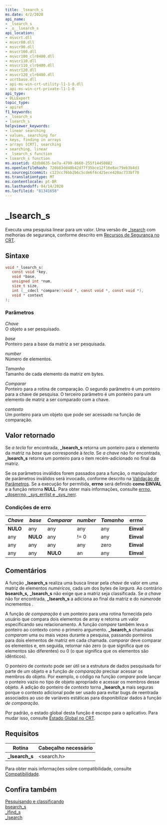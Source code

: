 ```yaml
---
title: _lsearch_s
ms.date: 4/2/2020
api_name:
- _lsearch_s
- _o__lsearch_s
api_location:
- msvcrt.dll
- msvcr80.dll
- msvcr90.dll
- msvcr100.dll
- msvcr100_clr0400.dll
- msvcr110.dll
- msvcr110_clr0400.dll
- msvcr120.dll
- msvcr120_clr0400.dll
- ucrtbase.dll
- api-ms-win-crt-utility-l1-1-0.dll
- api-ms-win-crt-private-l1-1-0
api_type:
- DLLExport
topic_type:
- apiref
f1_keywords:
- _lsearch_s
- lsearch_s
helpviewer_keywords:
- linear searching
- values, searching for
- keys, finding in arrays
- arrays [CRT], searching
- searching, linear
- _lsearch_s function
- lsearch_s function
ms.assetid: d2db0635-be7a-4799-8660-255f14450882
ms.openlocfilehash: 720b83dd48b42d77f35bce12f16e8ac79eb3b4d3
ms.sourcegitcommit: c123cc76bb2b6c5cde6f4c425ece420ac733bf70
ms.translationtype: MT
ms.contentlocale: pt-BR
ms.lasthandoff: 04/14/2020
ms.locfileid: "81341658"
---
```

# <a name="_lsearch_s"></a>_lsearch_s

Executa uma pesquisa linear para um valor. Uma versão de [_lsearch](lsearch.md) com melhorias de segurança, conforme descrito em [Recursos de Segurança no CRT](../../c-runtime-library/security-features-in-the-crt.md).

## <a name="syntax"></a>Sintaxe

```C
void *_lsearch_s(
   const void *key,
   void *base,
   unsigned int *num,
   size_t size,
   int (__cdecl *compare)(void *, const void *, const void *),
   void * context
);
```

### <a name="parameters"></a>Parâmetros

*Chave*<br/>
O objeto a ser pesquisado.

*base*<br/>
Ponteiro para a base da matriz a ser pesquisada.

*number*<br/>
Número de elementos.

*Tamanho*<br/>
Tamanho de cada elemento da matriz em bytes.

*Comparar*<br/>
Ponteiro para a rotina de comparação. O segundo parâmetro é um ponteiro para a chave de pesquisa. O terceiro parâmetro é um ponteiro para um elemento de matriz a ser comparado com a chave.

*contexto*<br/>
Um ponteiro para um objeto que pode ser acessado na função de comparação.

## <a name="return-value"></a>Valor retornado

Se *a tecla* for encontrada, **_lsearch_s** retorna um ponteiro para o elemento da matriz na *base* que corresponde à *tecla*. Se *a chave* não for encontrada, **_lsearch_s** retorna um ponteiro para o item recém-adicionado no final da matriz.

Se os parâmetros inválidos forem passados para a função, o manipulador de parâmetros inválidos será invocado, conforme descrito na [Validação de Parâmetros](../../c-runtime-library/parameter-validation.md). Se a execução for permitida, **errno** será definido **como EINVAL** e a função retorna **NULL**. Para obter mais informações, consulte [errno, _doserrno, _sys_errlist e _sys_nerr](../../c-runtime-library/errno-doserrno-sys-errlist-and-sys-nerr.md).

### <a name="error-conditions"></a>Condições de erro

|*Chave*|*base*|*Comparar*|*number*|*Tamanho*|**errno**|
|-----------|------------|---------------|-----------|------------|-------------|
|**NULO**|any|any|any|any|**Einval**|
|any|**NULO**|any|!= 0|any|**Einval**|
|any|any|any|any|zero|**Einval**|
|any|any|**NULO**|an|any|**Einval**|

## <a name="remarks"></a>Comentários

A função **_lsearch_s** realiza uma busca linear pela *chave* de valor em uma matriz de elementos *numéricos,* cada um dos bytes de *largura.* Ao contrário **bsearch_s,** **_lsearch_s** não exige que a matriz seja classificada. Se *a chave* não for encontrada, **_lsearch_s** a adiciona ao final da matriz e do *número*de incrementos .

A função *de comparação* é um ponteiro para uma rotina fornecida pelo usuário que compara dois elementos de array e retorna um valor especificando seu relacionamento. A função *compare* também leva o ponteiro ao contexto como o primeiro argumento. **_lsearch_s** chamadas *comparam* uma ou mais vezes durante a pesquisa, passando ponteiros para dois elementos de matriz em cada chamada. *comparar* deve comparar os elementos e, em seguida, retornar não zero (o que significa que os elementos são diferentes) ou 0 (o que significa que os elementos são idênticos).

O ponteiro de *contexto* pode ser útil se a estrutura de dados pesquisada for parte de um objeto e a função *de comparação* precisar acessar os membros do objeto. Por exemplo, o código na função *compare* pode lançar o ponteiro vazio no tipo de objeto apropriado e acessar os membros desse objeto. A adição do ponteiro de *contexto* torna **_lsearch_s** mais seguras porque o contexto adicional pode ser usado para evitar bugs de reentrada associados ao uso de variáveis estáticas para disponibilizar dados à função *de comparação.*

Por padrão, o estado global desta função é escopo para o aplicativo. Para mudar isso, consulte [Estado Global no CRT](../global-state.md).

## <a name="requirements"></a>Requisitos

|Rotina|Cabeçalho necessário|
|-------------|---------------------|
|**_lsearch_s**|\<search.h>|

Para obter mais informações sobre compatibilidade, consulte [Compatibilidade](../../c-runtime-library/compatibility.md).

## <a name="see-also"></a>Confira também

[Pesquisando e classificando](../../c-runtime-library/searching-and-sorting.md)<br/>
[bsearch_s](bsearch-s.md)<br/>
[_lfind_s](lfind-s.md)<br/>
[_lsearch](lsearch.md)<br/>
